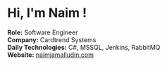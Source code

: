 # Hi, I'm Naim !

**Role:** Software Engineer  
**Company:** Cardtrend Systems    
**Daily Technologies:** C#, MSSQL, Jenkins, RabbitMQ  
**Website:** [naimjamalludin.com](naimjamalludin.com)

